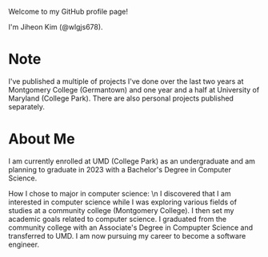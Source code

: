 Welcome to my GitHub profile page!

I'm Jiheon Kim (@wlgjs678).

# Note
I've published a multiple of projects I've done over the last two years at Montgomery College (Germantown) and one year and a half at University of Maryland (College Park).
There are also personal projects published separately.

# About Me
I am currently enrolled at UMD (College Park) as an undergraduate and am planning to graduate in 2023 with a Bachelor's Degree in Computer Science.

How I chose to major in computer science: \n
I discovered that I am interested in computer science while I was exploring various fields of studies at a community college (Montgomery College). I then set my academic goals related to computer science. I graduated from the community college with an Associate's Degree in Compupter Science and transferred to UMD.
I am now pursuing my career to become a software engineer.

<!---
wlgjs678/wlgjs678 is a ✨ special ✨ repository because its `README.md` (this file) appears on your GitHub profile.
You can click the Preview link to take a look at your changes.
--->
